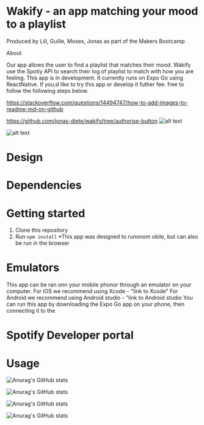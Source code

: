 # Wakify - an app matching your mood to a playlist

Produced by Lili, Guille, Moses, Jonas as part of the Makers Bootcamp
 
 About
 
 Our app allows the user to find a playlist that matches their mood. Wakify use the Spotiy API to search their log of playlist to match with how you are feeling. This app is in development. It currently runs on Expo Go using ReactNative. If you;d like to try this app or develop it futher fee. free to follow the following steps below.

https://stackoverflow.com/questions/14494747/how-to-add-images-to-readme-md-on-github

https://github.com/jonas-diete/wakify/tree/authorise-button
![alt text](https://github.com/jonas-diete/wakify/blob/authorise-button/assets/love.png?raw=true)


![alt text](https://github.com/jonas-diete/wakify/blob/[branch]/love.jpg?raw=true)

# Design

# Dependencies


# Getting started
1. Clone this repository
2. Run `npm install`
*This app was designed to runonom obile, but can also be run in the browser


# Emulators 
This app can be ran onn  your mobile phonor through an emulator on your computer. 
For iOS we recommend using Xcode - "link to Xcode"
For Android we recommend using Android studio - "link to Android studio
You can run this app by downloading the Expo Go app on your phone, then connecting it to the 

# Spotify Developer portal

# Usage


![Anurag's GitHub stats](https://github-readme-stats.vercel.app/api?username=itsmosho&show_icons=true&theme=transparent)

![Anurag's GitHub stats](https://github-readme-stats.vercel.app/api?username=GuillerminaLorenzo&show_icons=true&theme=transparent)

![Anurag's GitHub stats](https://github-readme-stats.vercel.app/api?username=jonas-diete&show_icons=true&theme=transparent)

![Anurag's GitHub stats](https://github-readme-stats.vercel.app/api?username=MillieKS&show_icons=true&theme=transparent)